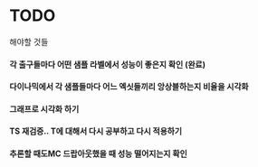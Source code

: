 # TODO
해야할 것들
#### 각 출구들마다 어떤 샘플 라벨에서 성능이 좋은지 확인 (완료)

#### 다이나믹에서 각 샘플들마다 어느 엑싯들끼리 앙상블하는지 비율을 시각화 

#### 그래프로 시각화 하기

#### TS 재검증.. T에 대해서 다시 공부하고 다시 적용하기

#### 추론할 때도MC 드랍아웃했을 때 성능 떨어지는지 확인
